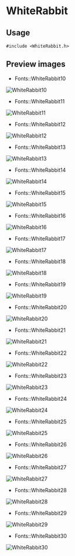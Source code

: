 WhiteRabbit
==========

Usage
------

    #include <WhiteRabbit.h>

Preview images
--------------
* Fonts::WhiteRabbit10 

![WhiteRabbit10](https://raw.githubusercontent.com/Cariad/WhiteRabbit/master/Preview/WhiteRabbit10.png)

* Fonts::WhiteRabbit11 

![WhiteRabbit11](https://raw.githubusercontent.com/Cariad/WhiteRabbit/master/Preview/WhiteRabbit11.png)

* Fonts::WhiteRabbit12 

![WhiteRabbit12](https://raw.githubusercontent.com/Cariad/WhiteRabbit/master/Preview/WhiteRabbit12.png)

* Fonts::WhiteRabbit13 

![WhiteRabbit13](https://raw.githubusercontent.com/Cariad/WhiteRabbit/master/Preview/WhiteRabbit13.png)

* Fonts::WhiteRabbit14 

![WhiteRabbit14](https://raw.githubusercontent.com/Cariad/WhiteRabbit/master/Preview/WhiteRabbit14.png)

* Fonts::WhiteRabbit15 

![WhiteRabbit15](https://raw.githubusercontent.com/Cariad/WhiteRabbit/master/Preview/WhiteRabbit15.png)

* Fonts::WhiteRabbit16 

![WhiteRabbit16](https://raw.githubusercontent.com/Cariad/WhiteRabbit/master/Preview/WhiteRabbit16.png)

* Fonts::WhiteRabbit17 

![WhiteRabbit17](https://raw.githubusercontent.com/Cariad/WhiteRabbit/master/Preview/WhiteRabbit17.png)

* Fonts::WhiteRabbit18 

![WhiteRabbit18](https://raw.githubusercontent.com/Cariad/WhiteRabbit/master/Preview/WhiteRabbit18.png)

* Fonts::WhiteRabbit19 

![WhiteRabbit19](https://raw.githubusercontent.com/Cariad/WhiteRabbit/master/Preview/WhiteRabbit19.png)

* Fonts::WhiteRabbit20 

![WhiteRabbit20](https://raw.githubusercontent.com/Cariad/WhiteRabbit/master/Preview/WhiteRabbit20.png)

* Fonts::WhiteRabbit21 

![WhiteRabbit21](https://raw.githubusercontent.com/Cariad/WhiteRabbit/master/Preview/WhiteRabbit21.png)

* Fonts::WhiteRabbit22 

![WhiteRabbit22](https://raw.githubusercontent.com/Cariad/WhiteRabbit/master/Preview/WhiteRabbit22.png)

* Fonts::WhiteRabbit23 

![WhiteRabbit23](https://raw.githubusercontent.com/Cariad/WhiteRabbit/master/Preview/WhiteRabbit23.png)

* Fonts::WhiteRabbit24 

![WhiteRabbit24](https://raw.githubusercontent.com/Cariad/WhiteRabbit/master/Preview/WhiteRabbit24.png)

* Fonts::WhiteRabbit25 

![WhiteRabbit25](https://raw.githubusercontent.com/Cariad/WhiteRabbit/master/Preview/WhiteRabbit25.png)

* Fonts::WhiteRabbit26 

![WhiteRabbit26](https://raw.githubusercontent.com/Cariad/WhiteRabbit/master/Preview/WhiteRabbit26.png)

* Fonts::WhiteRabbit27 

![WhiteRabbit27](https://raw.githubusercontent.com/Cariad/WhiteRabbit/master/Preview/WhiteRabbit27.png)

* Fonts::WhiteRabbit28 

![WhiteRabbit28](https://raw.githubusercontent.com/Cariad/WhiteRabbit/master/Preview/WhiteRabbit28.png)

* Fonts::WhiteRabbit29 

![WhiteRabbit29](https://raw.githubusercontent.com/Cariad/WhiteRabbit/master/Preview/WhiteRabbit29.png)

* Fonts::WhiteRabbit30 

![WhiteRabbit30](https://raw.githubusercontent.com/Cariad/WhiteRabbit/master/Preview/WhiteRabbit30.png)

